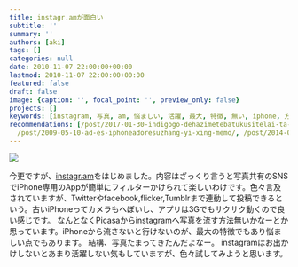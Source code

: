 ```yaml
---
title: instagr.amが面白い
subtitle: ''
summary: ''
authors: [aki]
tags: []
categories: null
date: 2010-11-07 22:00:00+00:00
lastmod: 2010-11-07 22:00:00+00:00
featured: false
draft: false
image: {caption: '', focal_point: '', preview_only: false}
projects: []
keywords: [instagram, 写真, am, 悩ましい, 活躍, 最大, 特徴, 無い, iphone, 方法]
recommendations: [/post/2017-01-30-indigogo-dehazimetebatukusitelai-ta-dot-woshi-tute3keyue-gatatuta/,
  /post/2009-05-10-ad-es-iphoneadoresuzhang-yi-xing-memo/, /post/2014-04-03-tokyurubyhui-yi-07deltsitekimasita-number-tqrk07/]
---
```

![](https://lh4.ggpht.com/_fY4jPztBNxw/TNa7URH8ORI/AAAAAAAAAjc/ZRSFiOyC6vc/s400/DSCF6018.JPG)

今更ですが、[instagr.am](http://instagr.am/)をはじめました。内容はざっくり言うと写真共有のSNSでiPhone専用のAppが簡単にフィルターかけられて楽しいわけです。色々言及されていますが、Twitterやfacebook,flicker,Tumblrまで連動して投稿できるという。古いiPhoneってカメラもへぼいし、アプリは3Gでもサクサク動くので良い感じです。
なんとなくPicasaからinstagramへ写真を流す方法無いかなーとか思っています。iPhoneから流さないと行けないのが、最大の特徴でもあり悩ましい点でもあります。
結構、写真たまってきたんだよなー。
instagramはお出かけしないとあまり活躍しない気もしていますが、色々試してみようと思います。



